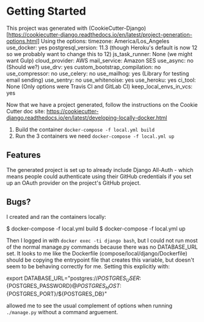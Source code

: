 Getting Started
===============

This project was generated with
(CookieCutter-Django)[https://cookiecutter-django.readthedocs.io/en/latest/project-generation-options.html]
Using the options:
      timezone: America/Los_Angeles
      use_docker: yes
      postgresql_version: 11.3  (though Heroku's default is now 12 so we probably want to change this to 12)
      js_task_runner: None      (we might want Gulp)
      cloud_provider: AWS
      mail_service: Amazon SES
      use_async: no             (Should we?)
      use_drv: yes
      custom_bootstrap_compilation: no
      use_compressor: no
      use_celery: no
      use_mailhog: yes          (Library for testing email sending)
      use_sentry: no
      use_whitenoise: yes
      use_heroku: yes
      ci_tool: None             (Only options were Travis CI and GitLab CI)
      keep_local_envs_in_vcs: yes

Now that we have a project generated, follow the instructions on the
Cookie Cutter doc site:
https://cookiecutter-django.readthedocs.io/en/latest/developing-locally-docker.html

1. Build the container `docker-compose -f local.yml build`
2. Run the 3 containers we need `docker-compose -f local.yml up`


Features
--------

The generated project is set up to already include Django All-Auth -
which means people could authenticate using their GitHub credentials
if you set up an OAuth provider on the project's GitHub project.


Bugs?
-----

I created and ran the containers locally:

$ docker-compose -f local.yml build
$ docker-compose -f local.yml up

Then I logged in with `docker exec -ti django bash`, but I could not
run most of the normal manage.py commands because there was no
DATABASE_URL set. It looks to me like the Dockerfile
(compose/local/django/Dockerfile) should be copying the entrypoint
file that creates this variable, but doesn't seem to be behaving
correctly for me. Setting this explicitly with:

export DATABASE_URL="postgres://${POSTGRES_USER}:${POSTGRES_PASSWORD}@${POSTGRES_HOST}:${POSTGRES_PORT}/${POSTGRES_DB}"

allowed me to see the usual complement of options when running
`./manage.py` without a command arguement.
